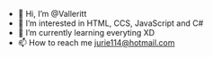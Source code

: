 - 👋 Hi, I’m @Valleritt
- 👀 I’m interested in HTML, CCS, JavaScript and C#
- 🌱 I’m currently learning everyting XD
- 📫 How to reach me jurie114@hotmail.com

<!---
Valleritt/Valleritt is a ✨ special ✨ repository because its `README.md` (this file) appears on your GitHub profile.
You can click the Preview link to take a look at your changes.
--->
